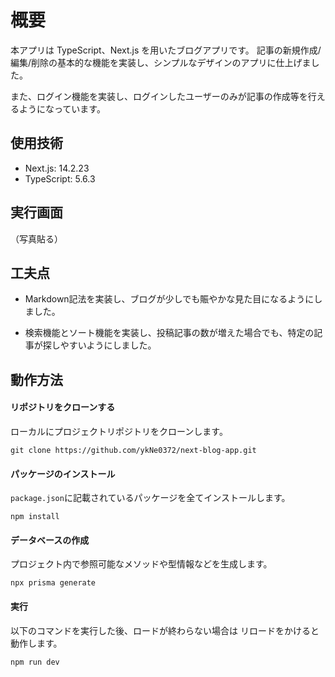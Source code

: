 # 概要

本アプリは TypeScript、Next.js を用いたブログアプリです。
記事の新規作成/編集/削除の基本的な機能を実装し、シンプルなデザインのアプリに仕上げました。

また、ログイン機能を実装し、ログインしたユーザーのみが記事の作成等を行えるようになっています。

## 使用技術

- Next.js: 14.2.23
- TypeScript: 5.6.3

## 実行画面

（写真貼る）

## 工夫点

- Markdown記法を実装し、ブログが少しでも賑やかな見た目になるようにしました。

- 検索機能とソート機能を実装し、投稿記事の数が増えた場合でも、特定の記事が探しやすいようにしました。

## 動作方法

#### リポジトリをクローンする

ローカルにプロジェクトリポジトリをクローンします。

```
git clone https://github.com/ykNe0372/next-blog-app.git
```

#### パッケージのインストール

`package.json`に記載されているパッケージを全てインストールします。

```
npm install
```

#### データベースの作成

プロジェクト内で参照可能なメソッドや型情報などを生成します。

```
npx prisma generate
```

#### 実行

以下のコマンドを実行した後、ロードが終わらない場合は
リロードをかけると動作します。

```
npm run dev
```
